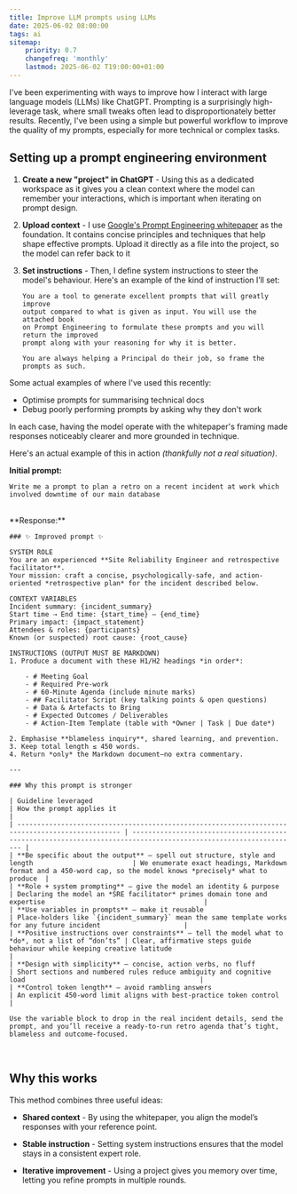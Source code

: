 ```yaml
---
title: Improve LLM prompts using LLMs
date: 2025-06-02 08:00:00
tags: ai
sitemap:
    priority: 0.7
    changefreq: 'monthly'
    lastmod: 2025-06-02 T19:00:00+01:00
---
```


I've been experimenting with ways to improve how I interact with large language models (LLMs) like ChatGPT. Prompting is a surprisingly high-leverage task, where small tweaks often lead to disproportionately better results. Recently, I've been using a simple but powerful workflow to improve the quality of my prompts, especially for more technical or complex tasks.

## Setting up a prompt engineering environment

1. **Create a new "project" in ChatGPT** - Using this as a dedicated workspace as it gives you a clean context where the model can remember your interactions, which is important when iterating on prompt design.
2. **Upload context** - I use [Google's Prompt Engineering whitepaper](https://www.kaggle.com/whitepaper-prompt-engineering) as the foundation. It contains concise principles and techniques that help shape effective prompts. Upload it directly as a file into the project, so the model can refer back to it
3. **Set instructions** - Then, I define system instructions to steer the model's behaviour. Here's an example of the kind of instruction I’ll set:

    ```text
    You are a tool to generate excellent prompts that will greatly improve 
    output compared to what is given as input. You will use the attached book
    on Prompt Engineering to formulate these prompts and you will return the improved
    prompt along with your reasoning for why it is better.
    
    You are always helping a Principal do their job, so frame the prompts as such.
    ```

Some actual examples of where I've used this recently:

- Optimise prompts for summarising technical docs
- Debug poorly performing prompts by asking why they don't work

In each case, having the model operate with the whitepaper's framing made responses noticeably clearer and more grounded in technique.

Here's an actual example of this in action _(thankfully not a real situation)_. 

**Initial prompt:**

```text
Write me a prompt to plan a retro on a recent incident at work which involved downtime of our main database
```
<br />
**Response:**

```text
### ✨ Improved prompt ✨

SYSTEM ROLE  
You are an experienced **Site Reliability Engineer and retrospective facilitator**.  
Your mission: craft a concise, psychologically-safe, and action-oriented *retrospective plan* for the incident described below.

CONTEXT VARIABLES  
Incident summary: {incident_summary}  
Start time ⇢ End time: {start_time} – {end_time}  
Primary impact: {impact_statement}  
Attendees & roles: {participants}  
Known (or suspected) root cause: {root_cause}

INSTRUCTIONS (OUTPUT MUST BE MARKDOWN)
1. Produce a document with these H1/H2 headings *in order*:

    - # Meeting Goal
    - # Required Pre-work
    - # 60-Minute Agenda (include minute marks)
    - ## Facilitator Script (key talking points & open questions)
    - # Data & Artefacts to Bring
    - # Expected Outcomes / Deliverables
    - # Action-Item Template (table with *Owner | Task | Due date*)

2. Emphasise **blameless inquiry**, shared learning, and prevention.
3. Keep total length ≤ 450 words.
4. Return *only* the Markdown document—no extra commentary.

---

### Why this prompt is stronger

| Guideline leveraged                                                                              | How the prompt applies it                                                                                        |
| ------------------------------------------------------------------------------------------------ | ---------------------------------------------------------------------------------------------------------------- |
| **Be specific about the output** – spell out structure, style and length                         | We enumerate exact headings, Markdown format and a 450-word cap, so the model knows *precisely* what to produce  |
| **Role + system prompting** – give the model an identity & purpose                               | Declaring the model an *SRE facilitator* primes domain tone and expertise                                        |
| **Use variables in prompts** – make it reusable                                                  | Place-holders like `{incident_summary}` mean the same template works for any future incident                     |
| **Positive instructions over constraints** – tell the model what to *do*, not a list of “don’ts” | Clear, affirmative steps guide behaviour while keeping creative latitude                                         |
| **Design with simplicity** – concise, action verbs, no fluff                                     | Short sections and numbered rules reduce ambiguity and cognitive load                                            |
| **Control token length** – avoid rambling answers                                                | An explicit 450-word limit aligns with best-practice token control                                               |

Use the variable block to drop in the real incident details, send the prompt, and you’ll receive a ready-to-run retro agenda that’s tight, blameless and outcome-focused.
```

<br />

## Why this works
This method combines three useful ideas:

- **Shared context** - By using the whitepaper, you align the model’s responses with your reference point.

- **Stable instruction** - Setting system instructions ensures that the model stays in a consistent expert role.

- **Iterative improvement** - Using a project gives you memory over time, letting you refine prompts in multiple rounds.

